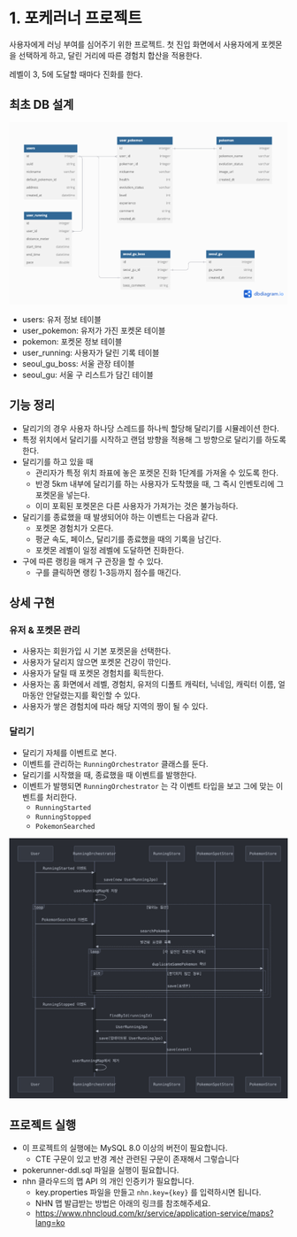 # 1. 포케러너 프로젝트

사용자에게 러닝 부여를 심어주기 위한 프로젝트.
첫 진입 화면에서 사용자에게 포켓몬을 선택하게 하고, 달린 거리에 따른 경험치 합산을 적용한다.

레벨이 3, 5에 도달할 때마다 진화를 한다.

## 최초 DB 설계

![](dbDiagram.png)

- users: 유저 정보 테이블
- user_pokemon: 유저가 가진 포켓몬 테이블
- pokemon: 포켓몬 정보 테이블
- user_running: 사용자가 달린 기록 테이블
- seoul_gu_boss: 서울 관장 테이블
- seoul_gu: 서울 구 리스트가 담긴 테이블

## 기능 정리

- 달리기의 경우 사용자 하나당 스레드를 하나씩 할당해 달리기를 시뮬레이션 한다.
- 특정 위치에서 달리기를 시작하고 랜덤 방향을 적용해 그 방향으로 달리기를 하도록 한다.
- 달리기를 하고 있을 때
    - 관리자가 특정 위치 좌표에 놓은 포켓몬 진화 1단계를 가져올 수 있도록 한다.
    - 반경 5km 내부에 달리기를 하는 사용자가 도착했을 때, 그 즉시 인벤토리에 그 포켓몬을 넣는다.
    - 이미 포획된 포켓몬은 다른 사용자가 가져가는 것은 불가능하다.
- 달리기를 종료했을 때 발생되어야 하는 이벤트는 다음과 같다.
    - 포켓몬 경험치가 오른다.
    - 평균 속도, 페이스, 달리기를 종료했을 때의 기록을 남긴다.
    - 포켓몬 레벨이 일정 레벨에 도달하면 진화한다.
- 구에 따른 랭킹을 매겨 구 관장을 할 수 있다.
    - 구를 클릭하면 랭킹 1-3등까지 점수를 매긴다.

## 상세 구현

### 유저 & 포켓몬 관리

- 사용자는 회원가입 시 기본 포켓몬을 선택한다.
- 사용자가 달리지 않으면 포켓몬 건강이 깎인다.
- 사용자가 달릴 때 포켓몬 경험치를 획득한다.
- 사용자는 홈 화면에서 레벨, 경험치, 유저의 디폴트 캐릭터, 닉네임, 캐릭터 이름, 얼마동안 안달렸는지를 확인할 수 있다.
- 사용자가 쌓은 경험치에 따라 해당 지역의 짱이 될 수 있다.

### 달리기

- 달리기 자체를 이벤트로 본다.
- 이벤트를 관리하는 `RunningOrchestrator` 클래스를 둔다.
- 달리기를 시작했을 때, 종료했을 때 이벤트를 발행한다.
- 이벤트가 발행되면 `RunningOrchestrator` 는 각 이벤트 타입을 보고 그에 맞는 이벤트를 처리한다.
    - `RunningStarted`
    - `RunningStopped`
    - `PokemonSearched`

![img.png](img.png)

## 프로젝트 실행

- 이 프로젝트의 실행에는 MySQL 8.0 이상의 버전이 필요합니다.
    - CTE 구문이 있고 반경 계산 관련된 구문이 존재해서 그렇습니다
- pokerunner-ddl.sql 파일을 실행이 필요합니다.
- nhn 클라우드의 맵 API 의 개인 인증키가 필요합니다.
    - key.properties 파일을 만들고 `nhn.key={key}` 를 입력하시면 됩니다.
    - NHN 맵 발급받는 방법은 아래의 링크를 참조해주세요.
    - https://www.nhncloud.com/kr/service/application-service/maps?lang=ko